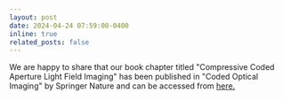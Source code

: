 ```yaml
---
layout: post
date: 2024-04-24 07:59:00-0400
inline: true
related_posts: false
---
```


We are happy to share that our book chapter titled "Compressive Coded Aperture Light Field Imaging" has been published in "Coded Optical Imaging" by Springer Nature and can be accessed from <a href="https://link.springer.com/book/10.1007/978-3-031-39062-3"> here. </a>
